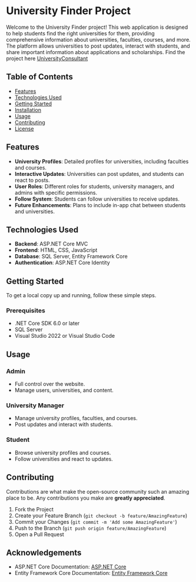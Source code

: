 # University Finder Project

Welcome to the University Finder project! This web application is designed to help students find the right universities for them, providing comprehensive information about universities, faculties, courses, and more. The platform allows universities to post updates, interact with students, and share important information about applications and scholarships.
Find the project here [UniversityConsultant](https://hassantofayli.bsite.net/)

## Table of Contents

- [Features](#features)
- [Technologies Used](#technologies-used)
- [Getting Started](#getting-started)
- [Installation](#installation)
- [Usage](#usage)
- [Contributing](#contributing)
- [License](#license)

## Features

- **University Profiles**: Detailed profiles for universities, including faculties and courses.
- **Interactive Updates**: Universities can post updates, and students can react to posts.
- **User Roles**: Different roles for students, university managers, and admins with specific permissions.
- **Follow System**: Students can follow universities to receive updates.
- **Future Enhancements**: Plans to include in-app chat between students and universities.

## Technologies Used

- **Backend**: ASP.NET Core MVC
- **Frontend**: HTML, CSS, JavaScript
- **Database**: SQL Server, Entity Framework Core
- **Authentication**: ASP.NET Core Identity

## Getting Started

To get a local copy up and running, follow these simple steps.

### Prerequisites

- .NET Core SDK 6.0 or later
- SQL Server
- Visual Studio 2022 or Visual Studio Code

## Usage

### Admin

- Full control over the website.
- Manage users, universities, and content.

### University Manager

- Manage university profiles, faculties, and courses.
- Post updates and interact with students.

### Student

- Browse university profiles and courses.
- Follow universities and react to updates.

## Contributing

Contributions are what make the open-source community such an amazing place to be. Any contributions you make are **greatly appreciated**.

1. Fork the Project
2. Create your Feature Branch (`git checkout -b feature/AmazingFeature`)
3. Commit your Changes (`git commit -m 'Add some AmazingFeature'`)
4. Push to the Branch (`git push origin feature/AmazingFeature`)
5. Open a Pull Request

## Acknowledgements

- ASP.NET Core Documentation: [ASP.NET Core](https://docs.microsoft.com/en-us/aspnet/core/?view=aspnetcore-6.0)
- Entity Framework Core Documentation: [Entity Framework Core](https://docs.microsoft.com/en-us/ef/core/)
